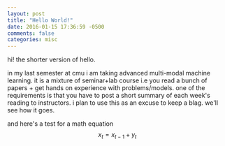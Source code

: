 ```yaml
---
layout: post
title: "Hello World!"
date: 2016-01-15 17:36:59 -0500
comments: false
categories: misc
---
```

hi! the shorter version of hello.

in my last semester at cmu i am taking advanced multi-modal machine learning. it is a mixture of seminar+lab course i.e you read a bunch of papers + get hands on experience with problems/models. one of the requirements is that you have to post a short summary of each week's reading to instructors. i plan to use this as an excuse to keep a blag. we'll see how it goes.

and here's a test for a math equation 
$$
x_t = x_{t-1} + y_t
$$
